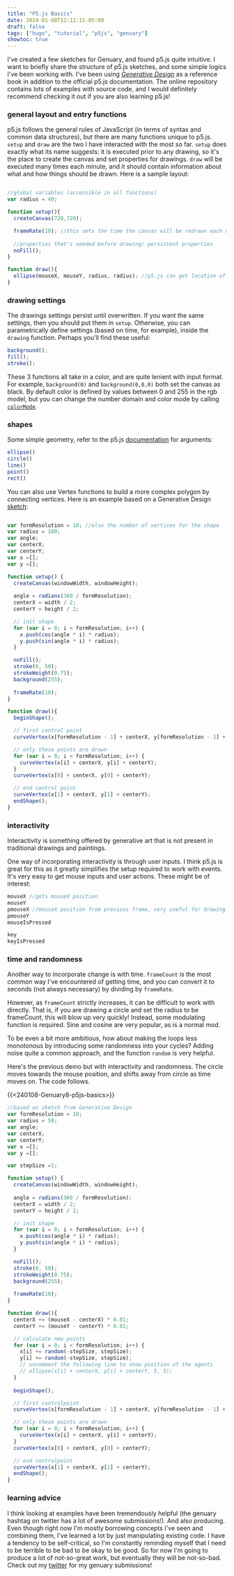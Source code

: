 ```yaml
---
title: "P5.js Basics"
date: 2024-01-08T12:12:11-05:00
draft: false
tags: ["hugo", "tutorial", "p5js", "genuary"]
showtoc: true
---
```


I've created a few sketches for Genuary, and found p5.js quite intuitive. I want to briefly share the structure of p5.js sketches, and some simple logics I've been working with. I've been using *[Generative Design](http://www.generative-gestaltung.de/2/)* as a reference book in addition to the official p5.js documentation. The online repository contains lots of examples with source code, and I would definitely recommend checking it out if you are also learning p5.js!

### general layout and entry functions
p5.js follows the general rules of JavaScript (in terms of syntax and common data structures), but there are many functions unique to p5.js. `setup` and `draw` are the two I have interacted with the most so far. `setup` does exactly what its name suggests: it is executed prior to any drawing, so it's the place to create the canvas and set properties for drawings. `draw` will be executed many times each minute, and it should contain information about what and how things should be drawn. Here is a sample layout:
```javascript

//global variables (accessible in all functions)
var radius = 40;

function setup(){
  createCanvas(720,720);

  frameRate(10); //this sets the time the canvas will be redrawn each minute, the default is 60.
  
  //properties that's needed before drawing/ persistent properties
  noFill();
}

function draw(){
  ellipse(mouseX, mouseY, radius, radius); //p5.js can get location of mouseX and mouseY!
}
```

### drawing settings
The drawings settings persist until overwritten. If you want the same settings, then you should put them in `setup`. Otherwise, you can parametrically define settings (based on time, for example), inside the `drawing` function. Perhaps you'll find these useful:
```javascript
background();
fill();
stroke();
```

These 3 functions all take in a color, and are quite lenient with input format. For example, `background(0)` and `background(0,0,0)` both set the canvas as black. By default color is defined by values between 0 and 255 in the rgb model, but you can change the number domain and color mode by calling [`colorMode`](https://p5js.org/reference/#/p5/colorMode).

### shapes
Some simple geometry, refer to the p5.js [documentation](https://p5js.org/reference/) for arguments:
```javascript
ellipse()
circle()
line()
point()
rect()
```
You can also use Vertex functions to build a more complex polygon by connecting vertices. Here is an example based on a Generative Design [sketch](http://www.generative-gestaltung.de/2/sketches/?01_P/P_2_2_3_01):
```javascript

var formResolution = 10; //also the number of vertices for the shape
var radius = 100;
var angle;
var centerX;
var centerY;
var x =[];
var y =[];

function setup() {
  createCanvas(windowWidth, windowHeight);
  
  angle = radians(360 / formResolution);
  centerX = width / 2;
  centerY = height / 2;

  // init shape
  for (var i = 0; i < formResolution; i++) {
    x.push(cos(angle * i) * radius);
    y.push(sin(angle * i) * radius);
  }

  noFill();
  stroke(0, 50);
  strokeWeight(0.75);
  background(255);
  
  frameRate(10);
}

function draw(){
  beginShape();

  // first control point
  curveVertex(x[formResolution - 1] + centerX, y[formResolution - 1] + centerY);

  // only these points are drawn
  for (var i = 0; i < formResolution; i++) {
    curveVertex(x[i] + centerX, y[i] + centerY);
  }
  curveVertex(x[0] + centerX, y[0] + centerY);

  // end control point
  curveVertex(x[1] + centerX, y[1] + centerY);
  endShape();
}

```
### interactivity
Interactivity is something offered by generative art that is not present in traditional drawings and paintings. 

One way of incorporating interactivity is through user inputs. I think p5.js is great for this as it greatly simplifies the setup required to work with events. It's very easy to get mouse inputs and user actions. These might be of interest:
```javascript
mouseX //gets mouseX position
mouseY
pmouseX //mouseX position from previous frame, very useful for drawing lines/ having continuity
pmouseY
mouseIsPressed

key
keyIsPressed
```

### time and randomness
Another way to incorporate change is with time. `frameCount` is the most common way I've encountered of getting time, and you can convert it to seconds (not always necessary) by dividing by `frameRate`.

However, as `frameCount` strictly increases, it can be difficult to work with directly. That is, if you are drawing a circle and set the radius to be frameCount, this will blow up very quickly! Instead, some modulating function is required. Sine and cosine are very popular, as is a normal mod.

To be even a bit more ambitious, how about making the loops less monotonous by introducing some randomness into your cycles? Adding noise quite a common approach, and the function `random` is very helpful.

Here's the previous demo but with interactivity and randomness. The circle moves towards the mouse position, and shifts away from circle as time moves on. The code follows.

{{<240108-Genuary8-p5js-basics>}}

```javascript
//based on sketch from Generative Design
var formResolution = 10;
var radius = 50;
var angle;
var centerX;
var centerY;
var x =[];
var y =[];

var stepSize =1;

function setup() {
  createCanvas(windowWidth, windowHeight);
  
  angle = radians(360 / formResolution);
  centerX = width / 2;
  centerY = height / 2;

  // init shape
  for (var i = 0; i < formResolution; i++) {
    x.push(cos(angle * i) * radius);
    y.push(sin(angle * i) * radius);
  }

  noFill();
  stroke(0, 50);
  strokeWeight(0.75);
  background(255);
  
  frameRate(10);
}

function draw(){
  centerX += (mouseX - centerX) * 0.01;
  centerY += (mouseY - centerY) * 0.01;

  // calculate new points
  for (var i = 0; i < formResolution; i++) {
    x[i] += random(-stepSize, stepSize);
    y[i] += random(-stepSize, stepSize);
    // uncomment the following line to show position of the agents
    // ellipse(x[i] + centerX, y[i] + centerY, 5, 5);
  }
  
  beginShape();

  // first controlpoint
  curveVertex(x[formResolution - 1] + centerX, y[formResolution - 1] + centerY);

  // only these points are drawn
  for (var i = 0; i < formResolution; i++) {
    curveVertex(x[i] + centerX, y[i] + centerY);
  }
  curveVertex(x[0] + centerX, y[0] + centerY);

  // end controlpoint
  curveVertex(x[1] + centerX, y[1] + centerY);
  endShape();
}
```

### learning advice
I think looking at examples have been tremendously helpful (the genuary hashtag on twitter has a lot of awesome submissions!). And also producing. Even though right now I'm mostly borrowing concepts I've seen and combining them, I've learned a lot by just manipulating existing code. I have a tendency to be self-critical, so I'm constantly reminding myself that I need to be terrible to be bad to be okay to be good. So for now I'm going to produce a lot of not-so-great work, but eventually they will be not-so-bad. Check out my [twitter](https://twitter.com/desai_wang) for my genuary submissions!
